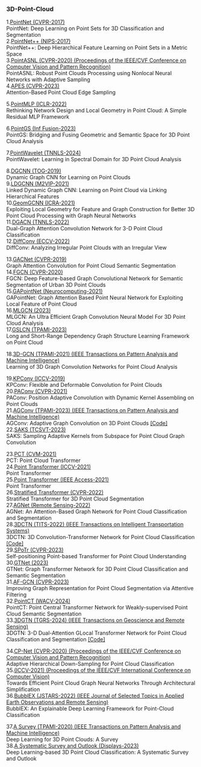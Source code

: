 ### 3D-Point-Cloud
1.[PointNet (CVPR-2017)](https://openaccess.thecvf.com/content_cvpr_2017/papers/Qi_PointNet_Deep_Learning_CVPR_2017_paper.pdf) </br>
PointNet: Deep Learning on Point Sets for 3D Classification and Segmentation </br>
2.[PointNet++ (NIPS-2017)](https://proceedings.neurips.cc/paper_files/paper/2017/file/d8bf84be3800d12f74d8b05e9b89836f-Paper.pdf) </br>
PointNet++: Deep Hierarchical Feature Learning on Point Sets in a Metric Space </br>
3.[PointASNL (CVPR-2020) (Proceedings of the IEEE/CVF Conference on Computer Vision and Pattern Recognition)](https://openaccess.thecvf.com/content_CVPR_2020/papers/Yan_PointASNL_Robust_Point_Clouds_Processing_Using_Nonlocal_Neural_Networks_With_CVPR_2020_paper.pdf) </br>
PointASNL: Robust Point Clouds Processing using Nonlocal Neural Networks with Adaptive Sampling </br>
4.[APES (CVPR-2023)](https://openaccess.thecvf.com/content/CVPR2023/papers/Wu_Attention-Based_Point_Cloud_Edge_Sampling_CVPR_2023_paper.pdf) </br>
Attention-Based Point Cloud Edge Sampling </br>

5.[PointMLP (ICLR-2022)](https://arxiv.org/pdf/2202.07123.pdf) </br>
Rethinking Network Design and Local Geometry in Point Cloud: A Simple Residual MLP Framework </br>

6.[PointGS (Inf Fusion-2023)](https://www.sciencedirect.com/science/article/pii/S1566253522001853?ref=pdf_download&fr=RR-2&rr=87a409e5cc1e0fe3) </br>
PointGS: Bridging and Fusing Geometric and Semantic Space for 3D Point Cloud Analysis </br>

7.[PointWavelet (TNNLS-2024)](https://ieeexplore.ieee.org/stamp/stamp.jsp?tp=&arnumber=10444053) </br>
PointWavelet: Learning in Spectral Domain for 3D Point Cloud Analysis </br>

8.[DGCNN (TOG-2019)](https://dl.acm.org/doi/pdf/10.1145/3326362) </br>
Dynamic Graph CNN for Learning on Point Clouds </br>
9.[LDGCNN (M2VIP-2021)](https://ieeexplore.ieee.org/stamp/stamp.jsp?tp=&arnumber=9665104) </br>
Linked Dynamic Graph CNN: Learning on Point Cloud via Linking Hierarchical Features </br>
10.[GeomGCNN (ICRA-2021)](https://arxiv.org/pdf/2103.15226.pdf) </br>
Exploiting Local Geometry for Feature and Graph Construction for Better 3D Point Cloud Processing with Graph Neural Networks </br>
11.[DGACN (TNNLS-2022)](https://www.researchgate.net/profile/Changqin-Huang/publication/359777102_Dual-Graph_Attention_Convolution_Network_for_3-D_Point_Cloud_Classification/links/62cd01743bbe636e0c56c343/Dual-Graph-Attention-Convolution-Network-for-3-D-Point-Cloud-Classification.pdf) </br>
Dual-Graph Attention Convolution Network for 3-D Point Cloud Classification </br>
12.[DiffConv (ECCV-2022)](https://arxiv.org/pdf/2111.14658.pdf) </br>
DiffConv: Analyzing Irregular Point Clouds with an Irregular View </br>

13.[GACNet (CVPR-2019)](https://openaccess.thecvf.com/content_CVPR_2019/papers/Wang_Graph_Attention_Convolution_for_Point_Cloud_Semantic_Segmentation_CVPR_2019_paper.pdf) </br>
Graph Attention Convolution for Point Cloud Semantic Segmentation </br>
14.[FGCN (CVPR-2020)](https://openaccess.thecvf.com/content_CVPRW_2020/papers/w11/Khan_FGCN_Deep_Feature-Based_Graph_Convolutional_Network_for_Semantic_Segmentation_of_CVPRW_2020_paper.pdf) </br>
FGCN: Deep Feature-based Graph Convolutional Network for Semantic Segmentation of Urban 3D Point Clouds</br>
15.[GAPointNet (Neurocomputing-2021)](https://www.sciencedirect.com/science/article/abs/pii/S0925231221001776) </br>
GAPointNet: Graph Attention Based Point Neural Network for Exploiting Local Feature of Point Cloud </br>
16.[MLGCN (2023)](https://arxiv.org/abs/2303.17748) </br>
MLGCN: An Ultra Efficient Graph Convolution Neural Model For 3D Point Cloud Analysis </br>
17.[GSLCN (TPAMI-2023)](https://ieeexplore.ieee.org/stamp/stamp.jsp?tp=&arnumber=10193837) </br>
Long and Short-Range Dependency Graph Structure Learning Framework on Point Cloud </br>

18.[3D-GCN (TPAMI-2021) (IEEE Transactions on Pattern Analysis and Machine Intelligence)](https://ieeexplore.ieee.org/stamp/stamp.jsp?tp=&arnumber=9355025) </br>
Learning of 3D Graph Convolution Networks for Point Cloud Analysis </br>

19.[KPConv (ICCV-2019)](https://openaccess.thecvf.com/content_ICCV_2019/papers/Thomas_KPConv_Flexible_and_Deformable_Convolution_for_Point_Clouds_ICCV_2019_paper.pdf) </br>
KPConv: Flexible and Deformable Convolution for Point Clouds </br>
20.[PAConv (CVPR-2021)](https://openaccess.thecvf.com/content/CVPR2021/papers/Xu_PAConv_Position_Adaptive_Convolution_With_Dynamic_Kernel_Assembling_on_Point_CVPR_2021_paper.pdf) </br>
PAConv: Position Adaptive Convolution with Dynamic Kernel Assembling on Point Clouds </br>
21.[AGConv (TPAMI-2023) (IEEE Transactions on Pattern Analysis and Machine Intelligence)](https://arxiv.org/pdf/2206.04665.pdf) </br>
AGConv: Adaptive Graph Convolution on 3D Point Clouds [[Code]](https://github.com/hrzhou2/AdaptConv-master) </br>
22.[SAKS (TCSVT-2023)](https://ieeexplore.ieee.org/stamp/stamp.jsp?tp=&arnumber=10091154) </br>
SAKS: Sampling Adaptive Kernels from Subspace for Point Cloud Graph Convolution  </br>

23.[PCT (CVM-2021)](https://link.springer.com/content/pdf/10.1007/s41095-021-0229-5.pdf) </br>
PCT: Point Cloud Transformer  </br>
24.[Point Transformer (ICCV-2021)](https://openaccess.thecvf.com/content/ICCV2021/papers/Zhao_Point_Transformer_ICCV_2021_paper.pdf) </br>
Point Transformer  </br>
25.[Point Transformer (IEEE Access-2021)](https://ieeexplore.ieee.org/stamp/stamp.jsp?arnumber=9552005) </br>
Point Transformer  </br>
26.[Stratified Transformer (CVPR-2022)](https://openaccess.thecvf.com/content/CVPR2022/papers/Lai_Stratified_Transformer_for_3D_Point_Cloud_Segmentation_CVPR_2022_paper.pdf) </br>
Stratified Transformer for 3D Point Cloud Segmentation </br>
27.[AGNet (Remote Sensing-2022)](https://www.mdpi.com/2072-4292/14/4/1036) </br>
AGNet: An Attention-Based Graph Network for Point Cloud Classification and Segmentation  </br>
28.[3DCTN (TITS-2022) (IEEE Transactions on Intelligent Transportation Systems)](https://ieeexplore.ieee.org/stamp/stamp.jsp?tp=&arnumber=9861747) </br>
3DCTN: 3D Convolution-Transformer Network for Point Cloud Classification  [[Code]](https://github.com/d62lu/3DCTN)</br>
29.[SPoTr (CVPR-2023)](https://openaccess.thecvf.com/content/CVPR2023/papers/Park_Self-Positioning_Point-Based_Transformer_for_Point_Cloud_Understanding_CVPR_2023_paper.pdf) </br>
Self-positioning Point-based Transformer for Point Cloud Understanding </br>
30.[GTNet (2023)](https://arxiv.org/pdf/2305.15213) </br>
GTNet: Graph Transformer Network for 3D Point Cloud Classification and Semantic Segmentation </br>
31.[AF-GCN (CVPR-2023)](https://openaccess.thecvf.com/content/CVPR2023/papers/Zhang_Improving_Graph_Representation_for_Point_Cloud_Segmentation_via_Attentive_Filtering_CVPR_2023_paper.pdf) </br>
Improving Graph Representation for Point Cloud Segmentation via Attentive Filtering </br>
32.[PointCT (WACV-2024)](https://openaccess.thecvf.com/content/WACV2024/papers/Tran_PointCT_Point_Central_Transformer_Network_for_Weakly-Supervised_Point_Cloud_Semantic_WACV_2024_paper.pdf) </br>
PointCT: Point Central Transformer Network for Weakly-supervised Point Cloud Semantic Segmentation  </br>
33.[3DGTN (TGRS-2024) (IEEE Transactions on Geoscience and Remote Sensing)](https://ieeexplore.ieee.org/stamp/stamp.jsp?tp=&arnumber=10508408) </br>
3DGTN: 3-D Dual-Attention GLocal Transformer Network for Point Cloud Classification and Segmentation [[Code]](https://github.com/d62lu/3DGTN) </br>

34.[CP-Net (CVPR-2020) (Proceedings of the IEEE/CVF Conference on Computer Vision and Pattern Recognition)](https://openaccess.thecvf.com/content_CVPR_2020/papers/Nezhadarya_Adaptive_Hierarchical_Down-Sampling_for_Point_Cloud_Classification_CVPR_2020_paper.pdf) </br>
Adaptive Hierarchical Down-Sampling for Point Cloud Classification </br>
35.[(ICCV-2021) (Proceedings of the IEEE/CVF International Conference on Computer Vision)](https://openaccess.thecvf.com/content/ICCV2021W/DLGC/papers/Tailor_Towards_Efficient_Point_Cloud_Graph_Neural_Networks_Through_Architectural_Simplification_ICCVW_2021_paper.pdf) </br>
Towards Efficient Point Cloud Graph Neural Networks Through Architectural Simplification  </br>
36.[BubblEX (JSTARS-2022) (IEEE Journal of Selected Topics in Applied Earth Observations and Remote Sensing)](https://ieeexplore.ieee.org/abstract/document/9846966) </br>
BubblEX: An Explainable Deep Learning Framework for Point-Cloud Classification  </br>

37.[A Survey (TPAMI-2020) (IEEE Transactions on Pattern Analysis and Machine Intelligence)](https://ieeexplore.ieee.org/stamp/stamp.jsp?tp=&arnumber=10508408) </br>
Deep Learning for 3D Point Clouds: A Survey </br>
38.[A Systematic Survey and Outlook (Displays-2023)](https://ieeexplore.ieee.org/stamp/stamp.jsp?tp=&arnumber=10508408) </br>
Deep Learning-based 3D Point Cloud Classification: A Systematic Survey and Outlook </br>
